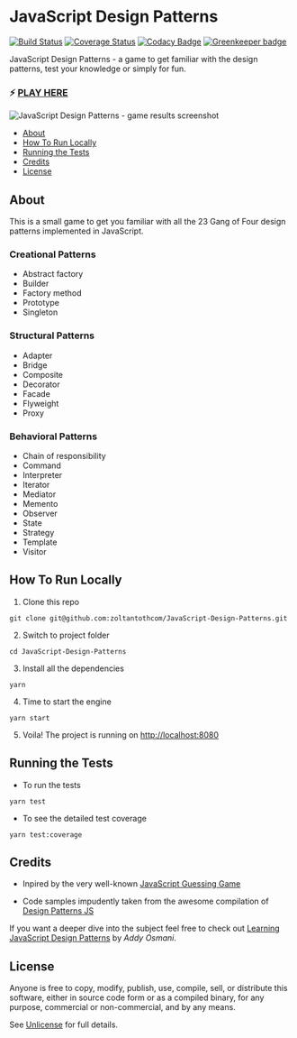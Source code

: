 # JavaScript Design Patterns

[![Build Status](https://travis-ci.org/zoltantothcom/JavaScript-Design-Patterns.svg?branch=master)](https://travis-ci.org/zoltantothcom/JavaScript-Design-Patterns) [![Coverage Status](https://coveralls.io/repos/github/zoltantothcom/JavaScript-Design-Patterns/badge.svg)](https://coveralls.io/github/zoltantothcom/JavaScript-Design-Patterns) [![Codacy Badge](https://api.codacy.com/project/badge/Grade/5f4e97b771504e23b0b414d2cbc69506)](https://www.codacy.com/app/zoltantothcom/JavaScript-Design-Patterns?utm_source=github.com&utm_medium=referral&utm_content=zoltantothcom/JavaScript-Design-Patterns&utm_campaign=Badge_Grade) [![Greenkeeper badge](https://badges.greenkeeper.io/zoltantothcom/JavaScript-Design-Patterns.svg)](https://greenkeeper.io/)

JavaScript Design Patterns - a game to get familiar with the design patterns, test your knowledge or simply for fun.

### :zap: [PLAY HERE](http://javascript-design-patterns.surge.sh/)

<img src="https://raw.githubusercontent.com/zoltantothcom/JavaScript-Design-Patterns/master/static/screenshot.png?sanitize=true&raw=true" alt="JavaScript Design Patterns - game results screenshot" />

- [About](#about)
- [How To Run Locally](#how-to-run-locally)
- [Running the Tests](#running-the-tests)
- [Credits](#credits)
- [License](#license)

## About

This is a small game to get you familiar with all the 23 Gang of Four design patterns implemented in JavaScript.

### Creational Patterns

- Abstract factory
- Builder
- Factory method
- Prototype
- Singleton

### Structural Patterns

- Adapter
- Bridge
- Composite
- Decorator
- Facade
- Flyweight
- Proxy

### Behavioral Patterns

- Chain of responsibility
- Command
- Interpreter
- Iterator
- Mediator
- Memento
- Observer
- State
- Strategy
- Template
- Visitor

## How To Run Locally

1. Clone this repo

```
git clone git@github.com:zoltantothcom/JavaScript-Design-Patterns.git
```

2. Switch to project folder

```
cd JavaScript-Design-Patterns
```

3. Install all the dependencies

```
yarn
```

4. Time to start the engine

```
yarn start
```

5. Voila! The project is running on [http://localhost:8080](http://localhost:8080)

## Running the Tests

- To run the tests

```
yarn test
```

- To see the detailed test coverage

```
yarn test:coverage
```

## Credits

- Inpired by the very well-known [JavaScript Guessing Game](https://javascript-game.firebaseapp.com/)

- Code samples impudently taken from the awesome compilation of [Design Patterns JS](https://github.com/fbeline/Design-Patterns-JS)

If you want a deeper dive into the subject feel free to check out [Learning JavaScript Design Patterns](https://addyosmani.com/resources/essentialjsdesignpatterns/book/) by _Addy Osmani_.

## License

Anyone is free to copy, modify, publish, use, compile, sell, or distribute this software, either in source code form or as a compiled binary, for any purpose, commercial or non-commercial, and by any means.

See [Unlicense](http://unlicense.org) for full details.
